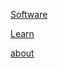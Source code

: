 
[Software](https://www.example.com)


[Learn](https://www.example.com)


[about](https://www.example.com)
